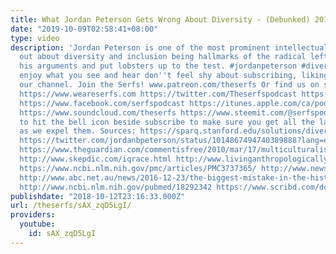 ```yaml
---
title: What Jordan Peterson Gets Wrong About Diversity - (Debunked) 2018
date: "2019-10-09T02:58:41+08:00"
type: video
description: 'Jordan Peterson is one of the most prominent intellectuals speaking
  out about diversity and inclusion being hallmarks of the radical left. We explore
  his arguments and put lobsters up to the test. #jordanpeterson #diversity If you
  enjoy what you see and hear don''t feel shy about subscribing, liking or sharing
  our channel. Join the Serfs! www.patreon.com/theserfs Or find us on social media:
  https://www.weareserfs.com https://twitter.com/Theserfspodcast https://www.instagram.com/serfspodcast/
  https://www.facebook.com/serfspodcast https://itunes.apple.com/ca/podcast/the-serfs/id1226102303?mt=2
  https://www.soundcloud.com/theserfs https://www.steemit.com/@serfspodcast/ Be sure
  to hit the bell icon beside subscribe to make sure you get all the latest updates
  as we expel them. Sources: https://sparq.stanford.edu/solutions/diverse-juries-make-better-decisions-0
  https://twitter.com/jordanbpeterson/status/1014867494740389888?lang=en https://www.theamericanconservative.com/articles/fragmented-future/
  https://www.theguardian.com/commentisfree/2010/mar/17/multiculturalism-diversity-political-policy
  http://www.skepdic.com/iqrace.html http://www.livinganthropologically.com/anthropology/human-nature-race-evolution-biological-anthropology/
  https://www.ncbi.nlm.nih.gov/pmc/articles/PMC3737365/ http://www.newsweek.com/there-no-such-thing-race-283123
  http://www.abc.net.au/news/2016-12-23/the-biggest-mistake-in-the-history-of-science/8142992
  http://www.ncbi.nlm.nih.gov/pubmed/18292342 https://www.scribd.com/document/107305662/Templeton-1998'
publishdate: "2018-10-12T23:16:33.000Z"
url: /theserfs/sAX_zqD5LgI/
providers:
  youtube:
    id: sAX_zqD5LgI
---
```

